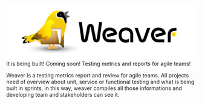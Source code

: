 
![](images/waever.png)
It is being built! Coming soon! Testing metrics and reports for agile teams!

Weaver is a testing metrics report and review  for agile teams. All projects need of overview about unit, service or functional testing and what is being built in sprints, in this way, weaver compiles all those informations and developing team and stakeholders can see it.